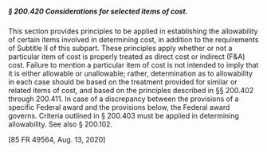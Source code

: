 ##### § 200.420 Considerations for selected items of cost. #####

This section provides principles to be applied in establishing the allowability of certain items involved in determining cost, in addition to the requirements of Subtitle II of this subpart. These principles apply whether or not a particular item of cost is properly treated as direct cost or indirect (F&A) cost. Failure to mention a particular item of cost is not intended to imply that it is either allowable or unallowable; rather, determination as to allowability in each case should be based on the treatment provided for similar or related items of cost, and based on the principles described in §§ 200.402 through 200.411. In case of a discrepancy between the provisions of a specific Federal award and the provisions below, the Federal award governs. Criteria outlined in § 200.403 must be applied in determining allowability. See also § 200.102.

[85 FR 49564, Aug. 13, 2020]